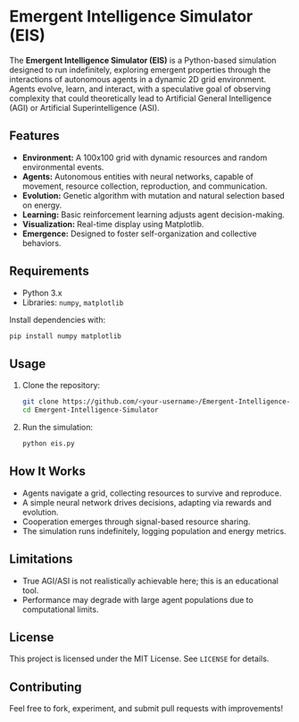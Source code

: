# Emergent Intelligence Simulator (EIS)

The **Emergent Intelligence Simulator (EIS)** is a Python-based simulation designed to run indefinitely, exploring emergent properties through the interactions of autonomous agents in a dynamic 2D grid environment. Agents evolve, learn, and interact, with a speculative goal of observing complexity that could theoretically lead to Artificial General Intelligence (AGI) or Artificial Superintelligence (ASI).

## Features
- **Environment:** A 100x100 grid with dynamic resources and random environmental events.
- **Agents:** Autonomous entities with neural networks, capable of movement, resource collection, reproduction, and communication.
- **Evolution:** Genetic algorithm with mutation and natural selection based on energy.
- **Learning:** Basic reinforcement learning adjusts agent decision-making.
- **Visualization:** Real-time display using Matplotlib.
- **Emergence:** Designed to foster self-organization and collective behaviors.

## Requirements
- Python 3.x
- Libraries: `numpy`, `matplotlib`

Install dependencies with:
```bash
pip install numpy matplotlib
```

## Usage
1. Clone the repository:
   ```bash
   git clone https://github.com/<your-username>/Emergent-Intelligence-Simulator.git
   cd Emergent-Intelligence-Simulator
   ```
2. Run the simulation:
   ```bash
   python eis.py
   ```

## How It Works
- Agents navigate a grid, collecting resources to survive and reproduce.
- A simple neural network drives decisions, adapting via rewards and evolution.
- Cooperation emerges through signal-based resource sharing.
- The simulation runs indefinitely, logging population and energy metrics.

## Limitations
- True AGI/ASI is not realistically achievable here; this is an educational tool.
- Performance may degrade with large agent populations due to computational limits.

## License
This project is licensed under the MIT License. See `LICENSE` for details.

## Contributing
Feel free to fork, experiment, and submit pull requests with improvements!
